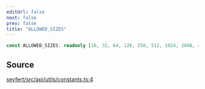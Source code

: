 ```yaml
---
editUrl: false
next: false
prev: false
title: "ALLOWED_SIZES"
---
```


```ts
const ALLOWED_SIZES: readonly [16, 32, 64, 128, 256, 512, 1024, 2048, 4096];
```

## Source

[seyfert/src/api/utils/constants.ts:4](https://github.com/potoland/potocuit/blob/fe122a1/src/api/utils/constants.ts#L4)
